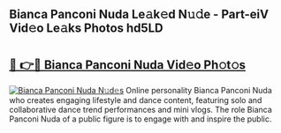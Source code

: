 ## Bianca Panconi Nuda Le𝚊k𝚎d N𝚞𝚍e - Part-eiV Vid𝚎o Le𝚊ks Photos hd5LD

# <h2><a href="http://fbbksbx.evod.top/?m=Bianca+Panconi+Nuda">🔗 👉🔴 Bianca Panconi Nuda Vid𝚎o Ph𝚘t𝚘s</a></h2>

[![Bianca Panconi Nuda N𝚞d𝚎s](https://i.imgur.com/8V9OHl7.gif)](http://fbbksbx.evod.top/?m=Bianca+Panconi+Nuda)
Online personality Bianca Panconi Nuda who creates engaging lifestyle and dance content, featuring solo and collaborative dance trend performances and mini vlogs. The role Bianca Panconi Nuda of a public figure is to engage with and inspire the public. 
